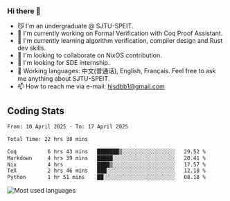 ### Hi there 👋

<!--
**definfo/definfo** is a ✨ _special_ ✨ repository because its `README.md` (this file) appears on your GitHub profile.

Here are some ideas to get you started:

- 🔭 I’m currently working on ...
- 🌱 I’m currently learning ...
- 👯 I’m looking to collaborate on ...
- 🤔 I’m looking for help with ...
- 💬 Ask me about ...
- 📫 How to reach me: ...
- 😄 Pronouns: ...
- ⚡ Fun fact: ...
-->

- 😼 I'm an undergraduate @ SJTU-SPEIT.
- 🔭 I'm currently working on Formal Verification with Coq Proof Assistant.
- 🌱 I'm currently learning algorithm verification, compiler design and Rust dev skills.
- 👯 I'm looking to collaborate on NixOS contribution.
- 🤔 I'm looking for SDE internship.
- 💬 Working languages: 中文(普通话), English, Français. Feel free to ask me anything about SJTU-SPEIT.
- 📫 How to reach me via e-mail: hjsdbb1@gmail.com

## Coding Stats

<!--START_SECTION:waka-->

```txt
From: 10 April 2025 - To: 17 April 2025

Total Time: 22 hrs 38 mins

Coq          6 hrs 43 mins   ███████▒░░░░░░░░░░░░░░░░░   29.52 %
Markdown     4 hrs 39 mins   █████░░░░░░░░░░░░░░░░░░░░   20.41 %
Nix          4 hrs           ████▒░░░░░░░░░░░░░░░░░░░░   17.57 %
TeX          2 hrs 46 mins   ███░░░░░░░░░░░░░░░░░░░░░░   12.18 %
Python       1 hr 51 mins    ██░░░░░░░░░░░░░░░░░░░░░░░   08.18 %
```

<!--END_SECTION:waka-->

![Most used languages](https://github-readme-stats.vercel.app/api/top-langs/?username=definfo&layout=donut&theme=dracula&exclude_repo=xv6-labs-2023)

